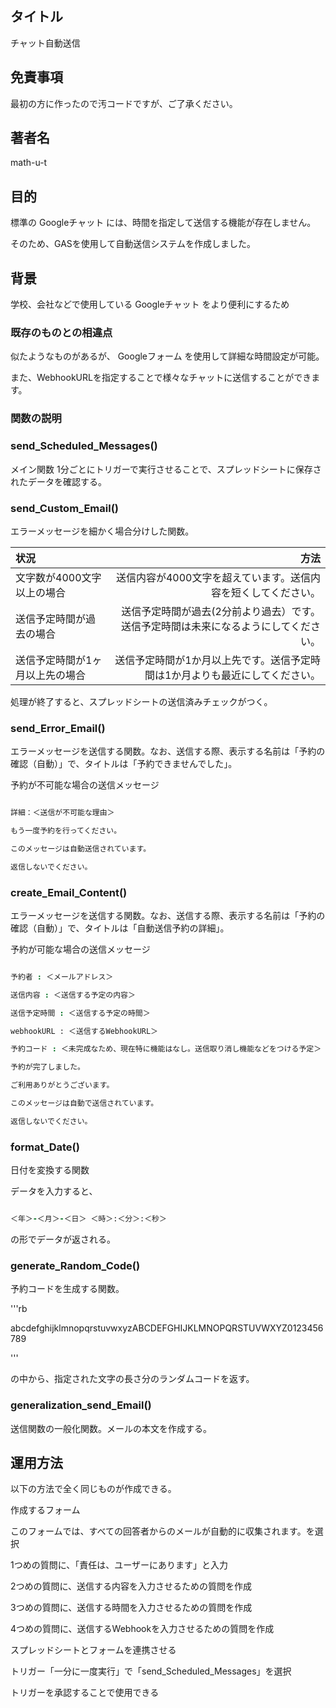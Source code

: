 ## タイトル ##

チャット自動送信

## 免責事項 ##

最初の方に作ったので汚コードですが、ご了承ください。

## 著者名 ##

math-u-t

## 目的 ##

標準の Googleチャット には、時間を指定して送信する機能が存在しません。

そのため、GASを使用して自動送信システムを作成しました。

## 背景  ##

学校、会社などで使用している Googleチャット をより便利にするため

### 既存のものとの相違点 ###

似たようなものがあるが、 Googleフォーム を使用して詳細な時間設定が可能。

また、WebhookURLを指定することで様々なチャットに送信することができます。

### 関数の説明 ###

### send_Scheduled_Messages() ###

メイン関数 1分ごとにトリガーで実行させることで、スプレッドシートに保存されたデータを確認する。

### send_Custom_Email() ###

エラーメッセージを細かく場合分けした関数。

| 状況 | 方法 |
|:-----------|------------:|
| 文字数が4000文字以上の場合 | 送信内容が4000文字を超えています。送信内容を短くしてください。 |
| 送信予定時間が過去の場合 | 送信予定時間が過去(2分前より過去）です。送信予定時間は未来になるようにしてください。 |
| 送信予定時間が1ヶ月以上先の場合 | 送信予定時間が1か月以上先です。送信予定時間は1か月よりも最近にしてください。 |

処理が終了すると、スプレッドシートの送信済みチェックがつく。

### send_Error_Email() ###

エラーメッセージを送信する関数。なお、送信する際、表示する名前は「予約の確認（自動）」で、タイトルは「予約できませんでした」。

予約が不可能な場合の送信メッセージ

```rb

詳細：＜送信が不可能な理由＞

もう一度予約を行ってください。

このメッセージは自動送信されています。

返信しないでください。

```

### create_Email_Content() ###

エラーメッセージを送信する関数。なお、送信する際、表示する名前は「予約の確認（自動）」で、タイトルは「自動送信予約の詳細」。

予約が可能な場合の送信メッセージ

```rb

予約者 : ＜メールアドレス＞

送信内容 : ＜送信する予定の内容＞

送信予定時間 : ＜送信する予定の時間＞

webhookURL : ＜送信するWebhookURL＞

予約コード : ＜未完成なため、現在特に機能はなし。送信取り消し機能などをつける予定＞

予約が完了しました。

ご利用ありがとうございます。

このメッセージは自動で送信されています。

返信しないでください。

```

### format_Date() ###

日付を変換する関数

データを入力すると、

```rb

＜年＞-＜月＞-＜日＞ ＜時＞:＜分＞:＜秒＞

```

の形でデータが返される。

### generate_Random_Code() ###

予約コードを生成する関数。

'''rb

abcdefghijklmnopqrstuvwxyzABCDEFGHIJKLMNOPQRSTUVWXYZ0123456789

'''

の中から、指定された文字の長さ分のランダムコードを返す。

### generalization_send_Email() ###

送信関数の一般化関数。メールの本文を作成する。

## 運用方法 ##

以下の方法で全く同じものが作成できる。

作成するフォーム

このフォームでは、すべての回答者からのメールが自動的に収集されます。を選択

1つめの質問に、「責任は、ユーザーにあります」と入力

2つめの質問に、送信する内容を入力させるための質問を作成

3つめの質問に、送信する時間を入力させるための質問を作成

4つめの質問に、送信するWebhookを入力させるための質問を作成

スプレッドシートとフォームを連携させる

トリガー「一分に一度実行」で「send_Scheduled_Messages」を選択

トリガーを承認することで使用できる
